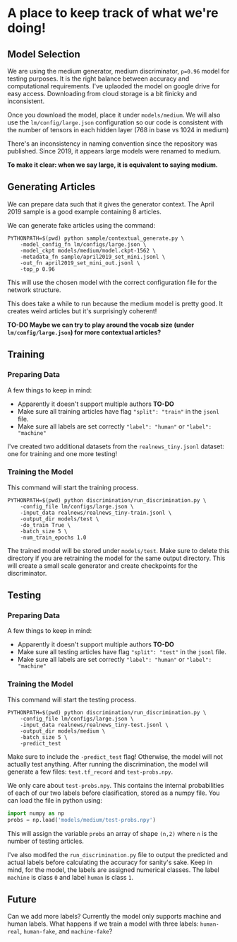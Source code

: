 # A place to keep track of what we're doing!

## Model Selection

We are using the medium generator, medium discriminator, `p=0.96` model for testing purposes. It is the right balance between accuracy and computational requirements. I've uplaoded the model on google drive for easy access. Downloading from cloud storage is a bit finicky and inconsistent.

Once you download the model, place it under `models/medium`. We will also use the `lm/config/large.json` configuration so our code is consistent with the number of tensors in each hidden layer (768 in base vs 1024 in medium)

There's an inconsistency in naming convention since the repository was published. Since 2019, it appears large models were renamed to medium.

**To make it clear: when we say large, it is equivalent to saying medium.**

## Generating Articles

We can prepare data such that it gives the generator context. The April 2019 sample is a good example containing 8 articles.

We can generate fake articles using the command:

```
PYTHONPATH=$(pwd) python sample/contextual_generate.py \
    -model_config_fn lm/configs/large.json \ 
    -model_ckpt models/medium/model.ckpt-1562 \
    -metadata_fn sample/april2019_set_mini.jsonl \
    -out_fn april2019_set_mini_out.jsonl \ 
    -top_p 0.96
```

This will use the chosen model with the correct configuration file for the network structure.

This does take a while to run because the medium model is pretty good. It creates weird articles but it's surprisingly coherent!

**TO-DO Maybe we can try to play around the vocab size (under `lm/config/large.json`) for more contextual articles?**

## Training

### Preparing Data

A few things to keep in mind:
- Apparently it doesn't support multiple authors **TO-DO**
- Make sure all training articles have flag `"split": "train"` in the `jsonl` file.
- Make sure all labels are set correctly `"label": "human"` or `"label": "machine"`

I've created two additional datasets from the `realnews_tiny.jsonl` dataset: one for training and one more testing!

### Training the Model

This command will start the training process.

```
PYTHONPATH=$(pwd) python discrimination/run_discrimination.py \
    -config_file lm/configs/large.json \
    -input_data realnews/realnews_tiny-train.jsonl \
    -output_dir models/test \
    -do_train True \
    -batch_size 5 \
    -num_train_epochs 1.0
```

The trained model will be stored under `models/test`. Make sure to delete this directory if you are retraining the model for the same output directory. This will create a small scale generator and create checkpoints for the discriminator.

## Testing

### Preparing Data

A few things to keep in mind:
- Apparently it doesn't support multiple authors **TO-DO**
- Make sure all testing articles have flag `"split": "test"` in the `jsonl` file.
- Make sure all labels are set correctly `"label": "human"` or `"label": "machine"`

### Training the Model

This command will start the testing process.

```
PYTHONPATH=$(pwd) python discrimination/run_discrimination.py \
    -config_file lm/configs/large.json \
    -input_data realnews/realnews_tiny-test.jsonl \
    -output_dir models/medium \
    -batch_size 5 \
    -predict_test
```

Make sure to include the `-predict_test` flag! Otherwise, the model will not actually test anything. After running the discrimination, the model will generate a few files: `test.tf_record` and `test-probs.npy`. 

We only care about `test-probs.npy`. This contains the internal probabilities of each of our two labels before clasification, stored as a numpy file. You can load the file in python using:

```python
import numpy as np
probs = np.load('models/medium/test-probs.npy')
```

This will assign the variable `probs` an array of shape `(n,2)` where `n` is the number of testing articles.

I've also modifed the `run_discrimination.py` file to output the predicted and actual labels before calculating the accuracy for sanity's sake. Keep in mind, for the model, the labels are assigned numerical classes. The label `machine` is class `0` and label `human` is class `1`.

## Future

Can we add more labels? Currently the model only supports machine and human labels. What happens if we train a model with three labels: `human-real`, `human-fake`, and `machine-fake`?